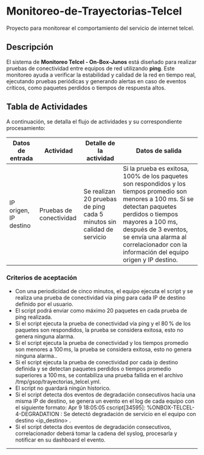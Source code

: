 # Monitoreo-de-Trayectorias-Telcel
Proyecto para monitorear el comportamiento del servicio de internet telcel.

## Descripción

El sistema de **Monitoreo Telcel - On-Box-Junos** está diseñado para realizar pruebas de conectividad entre equipos de red utilizando **ping**. Este monitoreo ayuda a verificar la estabilidad y calidad de la red en tiempo real, ejecutando pruebas periódicas y generando alertas en caso de eventos críticos, como paquetes perdidos o tiempos de respuesta altos.

## Tabla de Actividades

A continuación, se detalla el flujo de actividades y su correspondiente procesamiento:

| **Datos de entrada**        | **Actividad**            | **Detalle de la actividad**                                                         | **Datos de salida**                                                                                  |
|-----------------------------|--------------------------|--------------------------------------------------------------------------------------|------------------------------------------------------------------------------------------------------|
| IP origen, IP destino       | Pruebas de conectividad  | Se realizan 20 pruebas de ping cada 5 minutos sin calidad de servicio               | Si la prueba es exitosa, 100% de los paquetes son respondidos y los tiempos promedio son menores a 100 ms. Si se detectan paquetes perdidos o tiempos mayores a 100 ms, después de 3 eventos, se envía una alarma al correlacionador con la información del equipo origen y IP destino. |


### Criterios de aceptación
   - Con una periodicidad de cinco minutos, el equipo ejecuta el script y se realiza una prueba de conectividad vía ping para cada IP de destino definido por el usuario.
   - El script podrá enviar como máximo 20 paquetes en cada prueba de ping realizada.
   - Si el script ejecuta la prueba de conectividad vía ping y el 80 % de los paquetes son respondidos, la prueba se considera exitosa, esto no genera ninguna alarma.
   - Si el script ejecuta la prueba de conectividad y los tiempos promedio son menores a 100 ms, la prueba se considera exitosa, esto no genera ninguna alarma..
   - Si el script ejecuta la prueba de conectividad por cada ip destino definida y se detectan paquetes perdidos o tiempos promedio superiores a 100 ms, se contabiliza una prueba fallida en el archivo /tmp/gsop/trayectorias_telcel.yml.
   - El script no guardará ningún historico.
   - Si el script detecta dos eventos de degradación consecutivos hacia una misma IP de destino, se genera un evento en el log de cada equipo con el siguiente formato:
Apr  9 18:05:05  <hostname> cscript[34595]: %ONBOX-TELCEL-4-DEGRADATION : Se detectó degradación de servicio en el equipo <hostname>  con destino <ip_destino> .
   - Si el script detecta dos eventos de degradación consecutivos, correlacionador deberá tomar la cadena del syslog, procesarla y notificar en su dashboard el evento.

---
